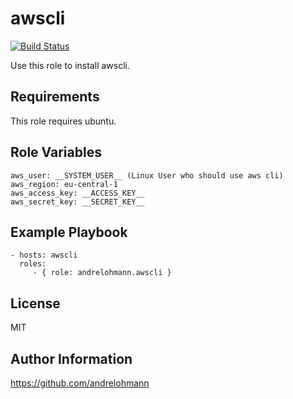 awscli
====

[![Build Status](https://travis-ci.org/andrelohmann/ansible-role-awscli.svg?branch=master)](https://travis-ci.org/andrelohmann/ansible-role-awscli)

Use this role to install awscli.

Requirements
------------

This role requires ubuntu.

Role Variables
--------------

    aws_user: __SYSTEM_USER__ (Linux User who should use aws cli)
    aws_region: eu-central-1
    aws_access_key: __ACCESS_KEY__
    aws_secret_key: __SECRET_KEY__


Example Playbook
----------------

    - hosts: awscli
      roles:
         - { role: andrelohmann.awscli }

License
-------

MIT

Author Information
------------------

https://github.com/andrelohmann
